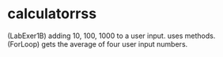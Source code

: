 # calculatorrss
(LabExer1B) adding 10, 100, 1000 to a user input. uses methods. <br>
(ForLoop) gets the average of four user input numbers.
